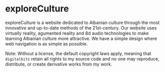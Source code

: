 # exploreCulture
exploreCulture is a website dedicated to Albanian culture through the most innovative and up-to-date methods of the 21st-century. Our website uses virtually reality, agumented reality and 8d audio technologies to make learning Albanian culture more attractive. We have a simple design where web navigation is as simple as possible.

Note: Without a license, the default copyright laws apply, meaning that `digitalbits` retain all rights to my source code and no one may reproduce, distribute, or create derivative works from my work.
